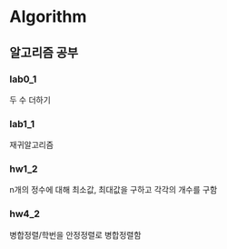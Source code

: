 # Algorithm

## 알고리즘 공부

### lab0_1

두 수 더하기

### lab1_1

재귀알고리즘

### hw1_2

n개의 정수에 대해 최소값, 최대값을 구하고 각각의 개수를 구함

### hw4_2

병합정렬/학번을 안정정렬로 병합정렬함
